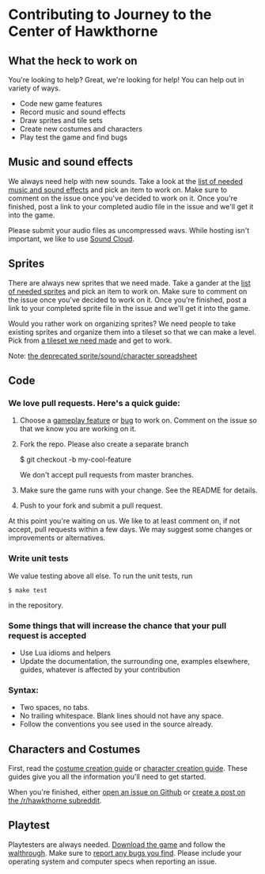 # Contributing to Journey to the Center of Hawkthorne
## What the heck to work on

You're looking to help? Great, we're looking for help! You can help out in
variety of ways.

- Code new game features
- Record music and sound effects
- Draw sprites and tile sets
- Create new costumes and characters
- Play test the game and find bugs

## Music and sound effects

We always need help with new sounds. Take a look at the [list of needed music
and sound effects][audio] and pick an item to work on. Make sure to comment on
the issue once you've decided to work on it. Once you're finished, post a link
to your completed audio file in the issue and we'll get it into the game.

Please submit your audio files as uncompressed wavs. While hosting isn't
important, we like to use [Sound Cloud](http://soundcloud.com).

[audio]: https://github.com/hawkthorne/hawkthorne-journey/issues?labels=audio&state=open

## Sprites

There are always new sprites that we need made. Take a gander at the [list of
needed sprites][sprites] and pick an item to work on. Make sure to comment on
the issue once you've decided to work on it. Once you're finished, post a link
to your completed sprite file in the issue and we'll get it into the game.

Would you rather work on organizing sprites? We need people to take existing
sprites and organize them into a tileset so that we can make a level. Pick from
[a tileset we need made][tilesets] and get to work.

Note: [the deprecated sprite/sound/character spreadsheet](https://docs.google.com/spreadsheet/ccc?key=0AhXdsqGjvkjPdE1aN1lrNTU3QW5Wb3Q4NFZhUF9ZV2c#gid=0)

[sprites]: https://github.com/hawkthorne/hawkthorne-journey/issues?labels=sprites&state=open
[tilesets]: https://github.com/hawkthorne/hawkthorne-journey/issues?labels=tileset&state=open

## Code

### We love pull requests. Here's a quick guide:

1. Choose a [gameplay feature][gameplay] or [bug][bugs] to work on. 
   Comment on the issue so that we know you are working on it.
2. Fork the repo. Please also create a separate branch

    $ git checkout -b my-cool-feature

   We don't accept pull requests from master branches.
3. Make sure the game runs with your change. See the README for details.
4. Push to your fork and submit a pull request.

At this point you're waiting on us. We like to at least comment on, if not
accept, pull requests within a few days. We may suggest some changes or
improvements or alternatives.

### Write unit tests

We value testing above all else. To run the unit tests, run

    $ make test

in the repository.

### Some things that will increase the chance that your pull request is accepted

* Use Lua idioms and helpers
* Update the documentation, the surrounding one, examples elsewhere, guides,
  whatever is affected by your contribution

### Syntax:

* Two spaces, no tabs.
* No trailing whitespace. Blank lines should not have any space.
* Follow the conventions you see used in the source already.

[gameplay]: https://github.com/hawkthorne/hawkthorne-journey/issues?labels=gameplay&state=open
[bugs]: https://github.com/hawkthorne/hawkthorne-journey/issues?labels=bug&state=open

## Characters and Costumes

First, read the [costume creation guide][costumes] or [character creation
guide][characters]. These guides give you all the information you'll need to
get started.

When you're finished, either [open an issue on Github][newissue] or [create a
post on the /r/hawkthorne subreddit][newpost].

[costumes]: https://github.com/hawkthorne/hawkthorne-journey/wiki/Costume-creation-guide
[characters]: https://github.com/hawkthorne/hawkthorne-journey/wiki/Character-creation-guide
[characters]: https://github.com/hawkthorne/hawkthorne-journey/wiki/Character-creation-guide

## Playtest

Playtesters are always needed. [Download the game][downloads] and follow the
[walthrough][testing]. Make sure to [report any bugs you find][newissue].
Please include your operating system and computer specs when reporting an
issue.

[testing]: https://github.com/hawkthorne/hawkthorne-journey/wiki/Walkthrough
[downloads]: https://github.com/hawkthorne/hawkthorne-journey/blob/master/README.md#download-the-game
[newissue]: https://github.com/hawkthorne/hawkthorne-journey/issues/new
[newpost]: http://www.reddit.com/r/hawkthorne/submit
